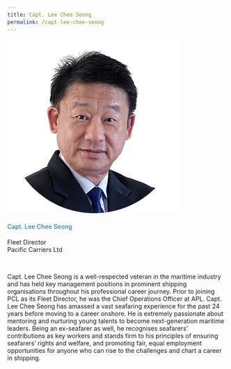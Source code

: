 ```yaml
---
title: Capt. Lee Chee Seong
permalink: /capt-lee-chee-seong
---
```


<div class="row">
            <div class="col is-3">
              <img src="images/speakers/Lee-Chee-Seong.png">
            </div>
            <div class="col is-9 speaker-details">
              <h4>Capt. Lee Chee Seong</h4>
<p>Fleet Director<br>
Pacific Carriers Ltd</p><br>
<p>Capt. Lee Chee Seong is a well-respected veteran in the maritime industry and has held key management positions in prominent shipping organisations throughout his professional career journey. Prior to joining PCL as its Fleet Director, he was the Chief Operations Officer at APL. Capt. Lee Chee Seong has amassed a vast seafaring experience for the past 24 years before moving to a career onshore. He is extremely passionate about mentoring and nurturing young talents to become next-generation maritime leaders. Being an ex-seafarer as well, he recognises seafarers’ contributions as key workers and stands firm to his principles of ensuring seafarers’ rights and welfare, and promoting fair, equal employment opportunities for anyone who can rise to the challenges and chart a career in shipping.
</p>
            </div>
          </div> 
					
<style type="text/css"> 
    .is-left{
      text-align: left;
    }
    h4{
      font-weight: 500; 
      color: #337B9A !important;
    }
     .speaker-details p { text-align: justified; }
  </style>